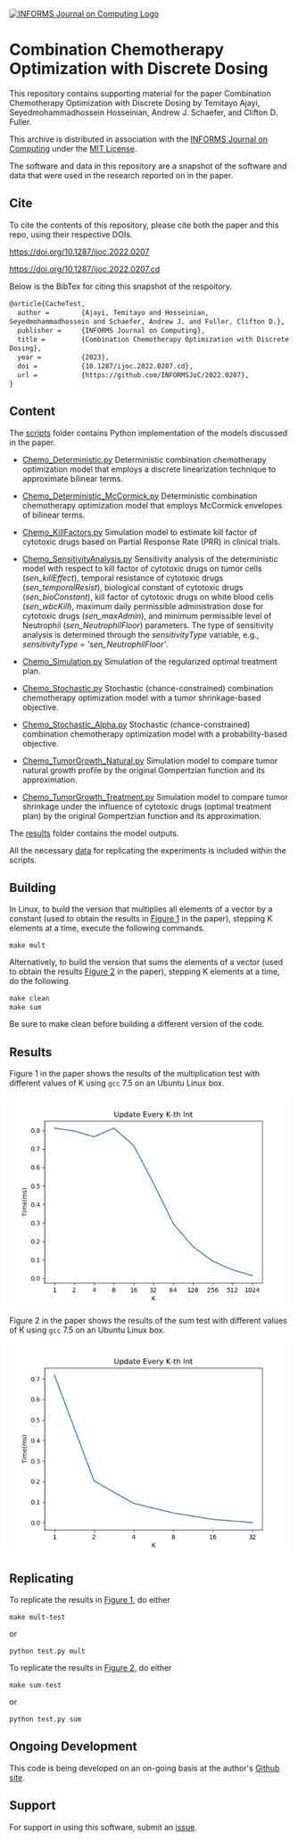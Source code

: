 [![INFORMS Journal on Computing Logo](https://INFORMSJoC.github.io/logos/INFORMS_Journal_on_Computing_Header.jpg)](https://pubsonline.informs.org/journal/ijoc)

# Combination Chemotherapy Optimization with Discrete Dosing

This repository contains supporting material for the paper Combination Chemotherapy Optimization with Discrete Dosing by Temitayo Ajayi, Seyedmohammadhossein Hosseinian, Andrew J. Schaefer, and Clifton D. Fuller.

This archive is distributed in association with the [INFORMS Journal on Computing](https://pubsonline.informs.org/journal/ijoc) under the [MIT License](LICENSE).

The software and data in this repository are a snapshot of the software and data that were used in the research reported on in the paper.

## Cite

To cite the contents of this repository, please cite both the paper and this repo, using their respective DOIs.

https://doi.org/10.1287/ijoc.2022.0207

https://doi.org/10.1287/ijoc.2022.0207.cd

Below is the BibTex for citing this snapshot of the respoitory.

```
@article{CacheTest,
  author =        {Ajayi, Temitayo and Hosseinian, Seyedmohammadhossein and Schaefer, Andrew J. and Fuller, Clifton D.},
  publisher =     {INFORMS Journal on Computing},
  title =         {Combination Chemotherapy Optimization with Discrete Dosing},
  year =          {2023},
  doi =           {10.1287/ijoc.2022.0207.cd},
  url =           {https://github.com/INFORMSJoC/2022.0207},
}  
```

## Content

The [scripts](scripts) folder contains Python implementation of the models discussed in the paper.

- [Chemo_Deterministic.py](scripts/Chemo_Deterministic.py) Deterministic combination chemotherapy optimization model that employs a discrete linearization technique to approximate bilinear terms.

- [Chemo_Deterministic_McCormick.py](scripts/Chemo_Deterministic_McCormick.py)  Deterministic combination chemotherapy optimization model that employs McCormick envelopes of bilinear terms.

- [Chemo_KillFactors.py](scripts/Chemo_KillFactors.py) Simulation model to estimate kill factor of cytotoxic drugs based on Partial Response Rate (PRR) in clinical trials.

- [Chemo_SensitivityAnalysis.py](scripts/Chemo_SensitivityAnalysis.py) Sensitivity analysis of the deterministic model with respect to kill factor of cytotoxic drugs on tumor cells (*sen_killEffect*), temporal resistance of cytotoxic drugs (*sen_temporalResist*), biological constant of cytotoxic drugs (*sen_bioConstant*), kill factor of cytotoxic drugs on white blood cells (*sen_wbcKill*), maximum daily permissible administration dose for cytotoxic drugs (*sen_maxAdmin*), and minimum permissible level of Neutrophil (*sen_NeutrophilFloor*) parameters. The type of sensitivity analysis is determined through the *sensitivityType* variable, e.g., *sensitivityType* = *'sen_NeutrophilFloor'*.

- [Chemo_Simulation.py](scripts/Chemo_Simulation.py) Simulation of the regularized optimal treatment plan.

- [Chemo_Stochastic.py](scripts/Chemo_Stochastic.py) Stochastic (chance-constrained) combination chemotherapy optimization model with a tumor shrinkage-based objective.

- [Chemo_Stochastic_Alpha.py](scripts/Chemo_Stochastic_Alpha.py) Stochastic (chance-constrained) combination chemotherapy optimization model with a probability-based objective.

- [Chemo_TumorGrowth_Natural.py](scripts/Chemo_TumorGrowth_Natural.py) Simulation model to compare tumor natural growth profile by the original Gompertzian function and its approximation.

- [Chemo_TumorGrowth_Treatment.py](scripts/Chemo_TumorGrowth_Treatment.py) Simulation model to compare tumor shrinkage under the influence of cytotoxic drugs (optimal treatment plan) by the original Gompertzian function and its approximation.

The [results](results) folder contains the model outputs. 

All the necessary [data](data) for replicating the experiments is included within the scripts.

## Building

In Linux, to build the version that multiplies all elements of a vector by a
constant (used to obtain the results in [Figure 1](results/mult-test.png) in the
paper), stepping K elements at a time, execute the following commands.

```
make mult
```

Alternatively, to build the version that sums the elements of a vector (used
to obtain the results [Figure 2](results/sum-test.png) in the paper), stepping K
elements at a time, do the following.

```
make clean
make sum
```

Be sure to make clean before building a different version of the code.

## Results

Figure 1 in the paper shows the results of the multiplication test with different
values of K using `gcc` 7.5 on an Ubuntu Linux box.

![Figure 1](results/mult-test.png)

Figure 2 in the paper shows the results of the sum test with different
values of K using `gcc` 7.5 on an Ubuntu Linux box.

![Figure 1](results/sum-test.png)

## Replicating

To replicate the results in [Figure 1](results/mult-test), do either

```
make mult-test
```
or
```
python test.py mult
```
To replicate the results in [Figure 2](results/sum-test), do either

```
make sum-test
```
or
```
python test.py sum
```

## Ongoing Development

This code is being developed on an on-going basis at the author's
[Github site](https://github.com/tkralphs/JoCTemplate).

## Support

For support in using this software, submit an
[issue](https://github.com/tkralphs/JoCTemplate/issues/new).
